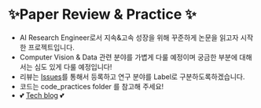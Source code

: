 # ✨Paper Review & Practice ✨
- AI Research Engineer로서 지속&고속 성장을 위해 꾸준하게 논문을 읽고자 시작한 프로젝트입니다.
- Computer Vision & Data 관련 분야를 가볍게 다룰 예정이며 궁금한 부분에 대해서는 심도 있게 다룰 예정입니다!
- 리뷰는 [Issues](https://github.com/CYLoung/PaperReview/issues)를 통해서 등록하고 연구 분야를 Label로 구분하도록하겠습니다.
- 코드는 code_practices folder 를 참고해 주세요!
- 💕 [Tech blog](https://1ch0.tistory.com/) 💕
